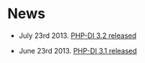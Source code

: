 # News

- July 23rd 2013. [PHP-DI 3.2 released](02-php-di-3-2.md)

- June 23rd 2013. [PHP-DI 3.1 released](01-php-di-3-1.md)
